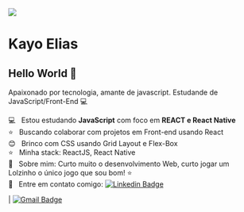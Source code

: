 <img width="auto" src="https://blogs.opovo.com.br/bancadoanime/wp-content/uploads/sites/59/2020/04/Imagem-1.jpg">


# Kayo Elias

## Hello World 👋
Apaixonado por tecnologia, amante de javascript.
Estudande de JavaScript/Front-End :computer:

 :computer:  &nbsp; Estou estudando **JavaScript** com foco em **REACT e React Native**
 <br/> :star: &nbsp; Buscando colaborar com projetos em Front-end usando React
 <br/> :blush: &nbsp; Brinco com CSS usando Grid Layout e Flex-Box
 <br/> :star: &nbsp; Minha stack: ReactJS, React Native 
 <br/> 💬  &nbsp; Sobre mim: Curto muito o desenvolvimento Web, curto jogar um Lolzinho o único jogo que sou bom! :star:
<br/> :email: &nbsp; Entre em contato comigo: [![Linkedin Badge](https://img.shields.io/badge/kayo-elias-blue?style=flat-square&logo=Linkedin&logoColor=white&link=https://kayo-elias-gonçalves-verdan-b56124199/)](https://www.linkedin.com/in/kayo-elias-gonçalves-verdan-b56124199/)
 

| 
[![Gmail Badge](https://img.shields.io/badge/-contatodevkayo@gmail.com-c14438?style=flat-square&logo=Gmail&logoColor=white&link=mailto:contatodevkayo@gmail.com)](mailto:contatodevkayo@gmail.com)
